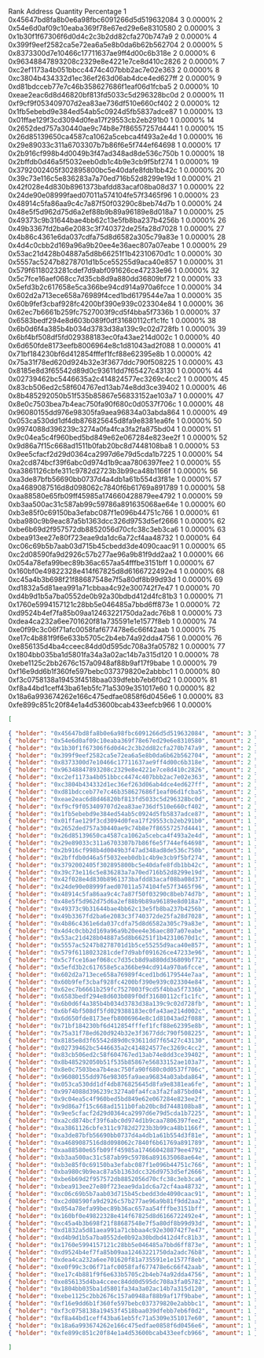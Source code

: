 Rank	Address	Quantity	Percentage
1	0x45647bd8fa8b0e6a98fbc6091266d5d519632084	3	0.0000%
2	0x54e6d0af09c10eaba369f78e67ed29e6e8310580	2	0.0000%
3	0x1b30f1f67306f6d0d4c2c3b2dd82cfa270b747a9	2	0.0000%
4	0x399f9eef2582ca5e72ea6a5e8b0da6b62b562704	2	0.0000%
5	0x8373300d7e10466c17711637ae9ff4d00c6b318e	2	0.0000%
6	0x96348847893208c2329e8e4221e7ce8d410c2826	2	0.0000%
7	0xc2ef1173a4b051bbcc4474c407bbb2ac7e02e363	2	0.0000%
8	0xc3804b434332d1ec36ef263d06ab4dce4ed627ff	2	0.0000%
9	0xd81bdcceb77e7c46b358627686f1eaf06d1fcba5	2	0.0000%
10	0xeae2eac6d8d46820bf813fd5033c5d296328bc0d	2	0.0000%
11	0xf9cf9f053409707d2ea83ae736df510e660cf402	2	0.0000%
12	0x1fb5ebebd9e384ed54ab5c0924d5fb5837adce87	1	0.0000%
13	0x01ffae129f3cd3094d0fea17f29553cb2eb291b0	1	0.0000%
14	0x2652ded757a30440ae9c74b8e7f86557257d4441	1	0.0000%
15	0x26d85139650ca4587ca1062a5cebca4f493a2e4d	1	0.0000%
16	0x29e89033c311a6703307b7b86f6e5f744ef64698	1	0.0000%
17	0x2b916cf998b4d0049b3f47ad348ad8de536c750b	1	0.0000%
18	0x2bffdb0d46a5f5032eeb0db1c4b9e3cb9f5bf274	1	0.0000%
19	0x3792002405f302895800bc5e40dafe8fdb1bb42c	1	0.0000%
20	0x39c73e116c5e836283a7a70ed716b52d8299e19d	1	0.0000%
21	0x42f028e4d830b8961373bafdd83acaf08ba08d37	1	0.0000%
22	0x24de90e08999faed07011a574104fe57f3465f96	1	0.0000%
23	0x48914c5fa86aa9c4c7a87f50f03290c8beb74d7b	1	0.0000%
24	0x48e5f5d962d75d6a2ef88b9b89a96189e8d018a7	1	0.0000%
25	0x49373c9b31644bae4bb62c13e5fb8ba237b4256b	1	0.0000%
26	0x49b3367fd2ba6e2083c3f740372de25fa28d7028	1	0.0000%
27	0x4b86c4361e6da037cdfa75d8d6582a305c79a83e	1	0.0000%
28	0x4d4c0cbb2d169a96a9b20ee4e36aec807a07eabe	1	0.0000%
29	0x53ac21d428b04887a5d8b66251f1b42310670d1c	1	0.0000%
30	0x5557ac5247b8278701d1b5ce55255d9aca40e857	1	0.0000%
31	0x579f6118023281cdef7d9abf091626ce47233e96	1	0.0000%
32	0x5c7fce16aef068cc7d35cb8d9a880dd36809bf72	1	0.0000%
33	0x5efd3b2c617658e5ca366be94cd914a970a6fcce	1	0.0000%
34	0x602d2a713ece658a76989f4ced1bd6179544e7aa	1	0.0000%
35	0x60b9fef3cbaf928fc4200bf390e939c023304e84	1	0.0000%
36	0x62ec7b6661b259fc7527003f9cd5f4bba5f7336b	1	0.0000%
37	0x6583bedf294e8d603b089f0df31680112cf1c1fc	1	0.0000%
38	0x6b0d6f4a385b4b034d3783d38a139c9c02d728fb	1	0.0000%
39	0x6bf4bf508df5fd029388183ec0fa43ae214d002c	1	0.0000%
40	0x6d650fde8173eefb8006964e8c1d81043ad2f088	1	0.0000%
41	0x71bf184230bf6d412854fffef1fcf88e62395e8b	1	0.0000%
42	0x75a31f78ed620d924b32e3f3677ddc790f508225	1	0.0000%
43	0x8185e8d3f65542d89d0c93611dd7f65427c43130	1	0.0000%
44	0x02739462bc5446635a2c414824577ec3269c4cc2	1	0.0000%
45	0x83cb506ed2c58f604767ed13ab74e8dd3ce39402	1	0.0000%
46	0x8b485292050b51f535b85867e56833152ae103a7	1	0.0000%
47	0x8e0c7503bea7b4eac750fa90f680c0d0537f706c	1	0.0000%
48	0x96080155dd976e98305fa9aea96834a03abda864	1	0.0000%
49	0x053ca530dd1df4db876825645d8fa9e8381ea6fe	1	0.0000%
50	0x9974088d396239c3274a0fa4fca3fa2fa875bd04	1	0.0000%
51	0x9c04ea5c4f960bed5bd849e62e067284e823ee2f	1	0.0000%
52	0x9d86a7f15c668ad1511b0fab20bc8d7448108ba8	1	0.0000%
53	0x9ee5cfacf2d29d0364ca2997d6e79d5cda1b7225	1	0.0000%
54	0xa2cd874bcf39f6abc0d974d1b9caa7806397fee2	1	0.0000%
55	0xa3861126cbfe311c9782d2723b3b99ca48b1166f	1	0.0000%
56	0xa3de87bfb56690bb0737d4a4db1a61b554d3f81e	1	0.0000%
57	0xa4689087516d8d098062c7840f6b61769a891789	1	0.0000%
58	0xaa88580e65fb09ff45985a174660428879ee4792	1	0.0000%
59	0xb3aa500ac31c587ab99c59786a891635068ae64e	1	0.0000%
60	0xb3e85f0c69150ba3efabc087f1e096b44751c766	1	0.0000%
61	0xba980c9b9eac87a5b1363dcc326d9753d5ef2666	1	0.0000%
62	0xbe6b69d2f957572db8852056d70cfc38c3eb3ca6	1	0.0000%
63	0xbea913ee27e80f723eae9da1dc6a72cf4aa48732	1	0.0000%
64	0xc06c69b5b7aab03d715b45cbedd3de4090caac91	1	0.0000%
65	0xc2d08590fa9d2926c57b277ae96a9b81f9dd2aa2	1	0.0000%
66	0x054a78efa99bec89b36ac657aa54fffbe3151bff	1	0.0000%
67	0x160bf0e49822328e414f67825d8d6166722492e4	1	0.0000%
68	0xc45a4b3b698f21f88687548e7f5a80df8b99d93d	1	0.0000%
69	0xd1832a5d81aea991a71cbbaa4c92e300742f7e47	1	0.0000%
70	0xd4b9d1b5a7ba0552de0b92a30bdbd412d4fc81b3	1	0.0000%
71	0x1760e5994157121c28bb5e046485a7bbd6ff873e	1	0.0000%
72	0xd9524b4ef7fa85b09aa12463221750da2adc76b8	1	0.0000%
73	0xdea4ca232a6ee701620f81a735591e1e1577f8eb	1	0.0000%
74	0xe0f99c3c06f71afc0058faf677478e6c66f42aab	1	0.0000%
75	0xe17c4b881f9f6e633b5705c2b4eb74a92dda4756	1	0.0000%
76	0xe856135d4ba4cceec84dd0d595dc708a3fa05782	1	0.0000%
77	0x1804bb035ba1d5801fa34a3a02ac14b7a315d120	1	0.0000%
78	0xebe1125c2bb2676c157a0948af88b9af17f9babe	1	0.0000%
79	0xf16e9dd6b1f360fe597bebc037379820e2abbbc1	1	0.0000%
80	0xf3c0758138a19453f4518baa039dfebb7eb6f0d2	1	0.0000%
81	0xf8a44bd1ceff43ba61eb5fc71a5309e351017e60	1	0.0000%
82	0x18a6a993674262e166c475edfae0858f6d0456e6	1	0.0000%
83	0xfe899c851c20f84e1a4d53600bcab433eefcb966	1	0.0000%


```json
[

{ "holder": "0x45647bd8fa8b0e6a98fbc6091266d5d519632084", "amount": 3 },
{ "holder": "0x54e6d0af09c10eaba369f78e67ed29e6e8310580", "amount": 2 },
{ "holder": "0x1b30f1f67306f6d0d4c2c3b2dd82cfa270b747a9", "amount": 2 },
{ "holder": "0x399f9eef2582ca5e72ea6a5e8b0da6b62b562704", "amount": 2 },
{ "holder": "0x8373300d7e10466c17711637ae9ff4d00c6b318e", "amount": 2 },
{ "holder": "0x96348847893208c2329e8e4221e7ce8d410c2826", "amount": 2 },
{ "holder": "0xc2ef1173a4b051bbcc4474c407bbb2ac7e02e363", "amount": 2 },
{ "holder": "0xc3804b434332d1ec36ef263d06ab4dce4ed627ff", "amount": 2 },
{ "holder": "0xd81bdcceb77e7c46b358627686f1eaf06d1fcba5", "amount": 2 },
{ "holder": "0xeae2eac6d8d46820bf813fd5033c5d296328bc0d", "amount": 2 },
{ "holder": "0xf9cf9f053409707d2ea83ae736df510e660cf402", "amount": 2 },
{ "holder": "0x1fb5ebebd9e384ed54ab5c0924d5fb5837adce87", "amount": 1 },
{ "holder": "0x01ffae129f3cd3094d0fea17f29553cb2eb291b0", "amount": 1 },
{ "holder": "0x2652ded757a30440ae9c74b8e7f86557257d4441", "amount": 1 },
{ "holder": "0x26d85139650ca4587ca1062a5cebca4f493a2e4d", "amount": 1 },
{ "holder": "0x29e89033c311a6703307b7b86f6e5f744ef64698", "amount": 1 },
{ "holder": "0x2b916cf998b4d0049b3f47ad348ad8de536c750b", "amount": 1 },
{ "holder": "0x2bffdb0d46a5f5032eeb0db1c4b9e3cb9f5bf274", "amount": 1 },
{ "holder": "0x3792002405f302895800bc5e40dafe8fdb1bb42c", "amount": 1 },
{ "holder": "0x39c73e116c5e836283a7a70ed716b52d8299e19d", "amount": 1 },
{ "holder": "0x42f028e4d830b8961373bafdd83acaf08ba08d37", "amount": 1 },
{ "holder": "0x24de90e08999faed07011a574104fe57f3465f96", "amount": 1 },
{ "holder": "0x48914c5fa86aa9c4c7a87f50f03290c8beb74d7b", "amount": 1 },
{ "holder": "0x48e5f5d962d75d6a2ef88b9b89a96189e8d018a7", "amount": 1 },
{ "holder": "0x49373c9b31644bae4bb62c13e5fb8ba237b4256b", "amount": 1 },
{ "holder": "0x49b3367fd2ba6e2083c3f740372de25fa28d7028", "amount": 1 },
{ "holder": "0x4b86c4361e6da037cdfa75d8d6582a305c79a83e", "amount": 1 },
{ "holder": "0x4d4c0cbb2d169a96a9b20ee4e36aec807a07eabe", "amount": 1 },
{ "holder": "0x53ac21d428b04887a5d8b66251f1b42310670d1c", "amount": 1 },
{ "holder": "0x5557ac5247b8278701d1b5ce55255d9aca40e857", "amount": 1 },
{ "holder": "0x579f6118023281cdef7d9abf091626ce47233e96", "amount": 1 },
{ "holder": "0x5c7fce16aef068cc7d35cb8d9a880dd36809bf72", "amount": 1 },
{ "holder": "0x5efd3b2c617658e5ca366be94cd914a970a6fcce", "amount": 1 },
{ "holder": "0x602d2a713ece658a76989f4ced1bd6179544e7aa", "amount": 1 },
{ "holder": "0x60b9fef3cbaf928fc4200bf390e939c023304e84", "amount": 1 },
{ "holder": "0x62ec7b6661b259fc7527003f9cd5f4bba5f7336b", "amount": 1 },
{ "holder": "0x6583bedf294e8d603b089f0df31680112cf1c1fc", "amount": 1 },
{ "holder": "0x6b0d6f4a385b4b034d3783d38a139c9c02d728fb", "amount": 1 },
{ "holder": "0x6bf4bf508df5fd029388183ec0fa43ae214d002c", "amount": 1 },
{ "holder": "0x6d650fde8173eefb8006964e8c1d81043ad2f088", "amount": 1 },
{ "holder": "0x71bf184230bf6d412854fffef1fcf88e62395e8b", "amount": 1 },
{ "holder": "0x75a31f78ed620d924b32e3f3677ddc790f508225", "amount": 1 },
{ "holder": "0x8185e8d3f65542d89d0c93611dd7f65427c43130", "amount": 1 },
{ "holder": "0x02739462bc5446635a2c414824577ec3269c4cc2", "amount": 1 },
{ "holder": "0x83cb506ed2c58f604767ed13ab74e8dd3ce39402", "amount": 1 },
{ "holder": "0x8b485292050b51f535b85867e56833152ae103a7", "amount": 1 },
{ "holder": "0x8e0c7503bea7b4eac750fa90f680c0d0537f706c", "amount": 1 },
{ "holder": "0x96080155dd976e98305fa9aea96834a03abda864", "amount": 1 },
{ "holder": "0x053ca530dd1df4db876825645d8fa9e8381ea6fe", "amount": 1 },
{ "holder": "0x9974088d396239c3274a0fa4fca3fa2fa875bd04", "amount": 1 },
{ "holder": "0x9c04ea5c4f960bed5bd849e62e067284e823ee2f", "amount": 1 },
{ "holder": "0x9d86a7f15c668ad1511b0fab20bc8d7448108ba8", "amount": 1 },
{ "holder": "0x9ee5cfacf2d29d0364ca2997d6e79d5cda1b7225", "amount": 1 },
{ "holder": "0xa2cd874bcf39f6abc0d974d1b9caa7806397fee2", "amount": 1 },
{ "holder": "0xa3861126cbfe311c9782d2723b3b99ca48b1166f", "amount": 1 },
{ "holder": "0xa3de87bfb56690bb0737d4a4db1a61b554d3f81e", "amount": 1 },
{ "holder": "0xa4689087516d8d098062c7840f6b61769a891789", "amount": 1 },
{ "holder": "0xaa88580e65fb09ff45985a174660428879ee4792", "amount": 1 },
{ "holder": "0xb3aa500ac31c587ab99c59786a891635068ae64e", "amount": 1 },
{ "holder": "0xb3e85f0c69150ba3efabc087f1e096b44751c766", "amount": 1 },
{ "holder": "0xba980c9b9eac87a5b1363dcc326d9753d5ef2666", "amount": 1 },
{ "holder": "0xbe6b69d2f957572db8852056d70cfc38c3eb3ca6", "amount": 1 },
{ "holder": "0xbea913ee27e80f723eae9da1dc6a72cf4aa48732", "amount": 1 },
{ "holder": "0xc06c69b5b7aab03d715b45cbedd3de4090caac91", "amount": 1 },
{ "holder": "0xc2d08590fa9d2926c57b277ae96a9b81f9dd2aa2", "amount": 1 },
{ "holder": "0x054a78efa99bec89b36ac657aa54fffbe3151bff", "amount": 1 },
{ "holder": "0x160bf0e49822328e414f67825d8d6166722492e4", "amount": 1 },
{ "holder": "0xc45a4b3b698f21f88687548e7f5a80df8b99d93d", "amount": 1 },
{ "holder": "0xd1832a5d81aea991a71cbbaa4c92e300742f7e47", "amount": 1 },
{ "holder": "0xd4b9d1b5a7ba0552de0b92a30bdbd412d4fc81b3", "amount": 1 },
{ "holder": "0x1760e5994157121c28bb5e046485a7bbd6ff873e", "amount": 1 },
{ "holder": "0xd9524b4ef7fa85b09aa12463221750da2adc76b8", "amount": 1 },
{ "holder": "0xdea4ca232a6ee701620f81a735591e1e1577f8eb", "amount": 1 },
{ "holder": "0xe0f99c3c06f71afc0058faf677478e6c66f42aab", "amount": 1 },
{ "holder": "0xe17c4b881f9f6e633b5705c2b4eb74a92dda4756", "amount": 1 },
{ "holder": "0xe856135d4ba4cceec84dd0d595dc708a3fa05782", "amount": 1 },
{ "holder": "0x1804bb035ba1d5801fa34a3a02ac14b7a315d120", "amount": 1 },
{ "holder": "0xebe1125c2bb2676c157a0948af88b9af17f9babe", "amount": 1 },
{ "holder": "0xf16e9dd6b1f360fe597bebc037379820e2abbbc1", "amount": 1 },
{ "holder": "0xf3c0758138a19453f4518baa039dfebb7eb6f0d2", "amount": 1 },
{ "holder": "0xf8a44bd1ceff43ba61eb5fc71a5309e351017e60", "amount": 1 },
{ "holder": "0x18a6a993674262e166c475edfae0858f6d0456e6", "amount": 1 },
{ "holder": "0xfe899c851c20f84e1a4d53600bcab433eefcb966", "amount": 1 },

]
```